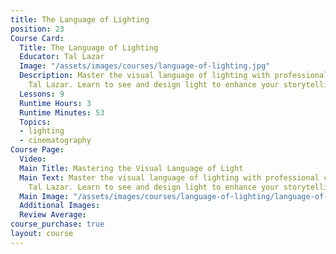 ```yaml
---
title: The Language of Lighting
position: 23
Course Card:
  Title: The Language of Lighting
  Educator: Tal Lazar
  Image: "/assets/images/courses/language-of-lighting.jpg"
  Description: Master the visual language of lighting with professional cinematographer
    Tal Lazar. Learn to see and design light to enhance your storytelling.
  Lessons: 9
  Runtime Hours: 3
  Runtime Minutes: 53
  Topics:
  - lighting
  - cinematography
Course Page:
  Video: 
  Main Title: Mastering the Visual Language of Light
  Main Text: Master the visual language of lighting with professional cinematographer
    Tal Lazar. Learn to see and design light to enhance your storytelling.
  Main Image: "/assets/images/courses/language-of-lighting/language-of-lighting-main.jpg"
  Additional Images: 
  Review Average: 
course_purchase: true
layout: course
---
```


